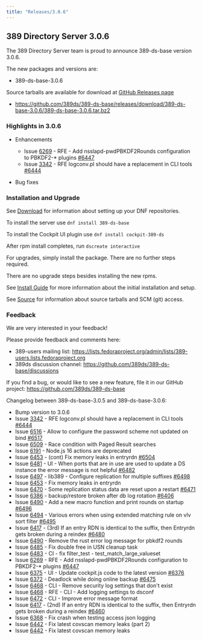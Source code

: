 ```yaml
---
title: "Releases/3.0.6"
---
```


389 Directory Server 3.0.6
--------------------------

The 389 Directory Server team is proud to announce 389-ds-base version 3.0.6.

The new packages and versions are:

- 389-ds-base-3.0.6

Source tarballs are available for download at [GitHub Releases page](https://github.com/389ds/389-ds-base/releases/tag/389-ds-base-3.0.6)

- <https://github.com/389ds/389-ds-base/releases/download/389-ds-base-3.0.6/389-ds-base-3.0.6.tar.bz2>

### Highlights in 3.0.6

- Enhancements
  - Issue [6269](https://github.com/389ds/389-ds-base/issues/6269) - RFE - Add nsslapd-pwdPBKDF2Rounds configuration to PBKDF2-* plugins [#6447](https://github.com/389ds/389-ds-base/pull/6447)
  - Issue [3342](https://github.com/389ds/389-ds-base/issues/3342) - RFE logconv.pl should have a replacement in CLI tools [#6444](https://github.com/389ds/389-ds-base/pull/6444)

- Bug fixes

### Installation and Upgrade

See [Download](https://www.port389.org/docs/389ds/download.html) for information about setting up your DNF repositories.

To install the server use `dnf install 389-ds-base`

To install the Cockpit UI plugin use `dnf install cockpit-389-ds`

After rpm install completes, run `dscreate interactive`

For upgrades, simply install the package. There are no further steps required.

There are no upgrade steps besides installing the new rpms.

See [Install Guide](https://www.port389.org/docs/389ds/howto/howto-install-389.html) for more information about the initial installation and setup.

See [Source](https://www.port389.org/docs/389ds/development/source.html) for information about source tarballs and SCM (git) access.

### Feedback

We are very interested in your feedback!

Please provide feedback and comments here:

- 389-users mailing list: <https://lists.fedoraproject.org/admin/lists/389-users.lists.fedoraproject.org>
- 389ds discussion channel: <https://github.com/389ds/389-ds-base/discussions>

If you find a bug, or would like to see a new feature, file it in our GitHub project: <https://github.com/389ds/389-ds-base>

Changelog between 389-ds-base-3.0.5 and 389-ds-base-3.0.6:

- Bump version to 3.0.6
- Issue [3342](https://github.com/389ds/389-ds-base/issues/3342) - RFE logconv.pl should have a replacement in CLI tools [#6444](https://github.com/389ds/389-ds-base/pull/6444)
- Issue [6516](https://github.com/389ds/389-ds-base/issues/6516) - Allow to configure the password scheme not updated on bind [#6517](https://github.com/389ds/389-ds-base/pull/6517)
- Issue [6509](https://github.com/389ds/389-ds-base/issues/6509) - Race condition with Paged Result searches
- Issue [6191](https://github.com/389ds/389-ds-base/issues/6191) - Node.js 16 actions are deprecated
- Issue [6453](https://github.com/389ds/389-ds-base/issues/6453) - (cont) Fix memory leaks in entryrdn [#6504](https://github.com/389ds/389-ds-base/pull/6504)
- Issue [6481](https://github.com/389ds/389-ds-base/issues/6481) - UI - When ports that are in use are used to update a DS instance the error message is not helpful [#6482](https://github.com/389ds/389-ds-base/pull/6482)
- Issue [6497](https://github.com/389ds/389-ds-base/issues/6497) - lib389 - Configure replication for multiple suffixes [#6498](https://github.com/389ds/389-ds-base/pull/6498)
- Issue [6453](https://github.com/389ds/389-ds-base/issues/6453) - Fix memory leaks in entryrdn
- Issue [6470](https://github.com/389ds/389-ds-base/issues/6470) - Some replication status data are reset upon a restart [#6471](https://github.com/389ds/389-ds-base/pull/6471)
- Issue [6386](https://github.com/389ds/389-ds-base/issues/6386) - backup/restore broken after db log rotation [#6406](https://github.com/389ds/389-ds-base/pull/6406)
- Issue [6490](https://github.com/389ds/389-ds-base/issues/6490) - Add a new macro function and print rounds on startup [#6496](https://github.com/389ds/389-ds-base/pull/6496)
- Issue [6494](https://github.com/389ds/389-ds-base/issues/6494) - Various errors when using extended matching rule on vlv sort filter [#6495](https://github.com/389ds/389-ds-base/pull/6495)
- Issue [6417](https://github.com/389ds/389-ds-base/issues/6417) - (3rd) If an entry RDN is identical to the suffix, then Entryrdn gets broken during a reindex [#6480](https://github.com/389ds/389-ds-base/pull/6480)
- Issue [6490](https://github.com/389ds/389-ds-base/issues/6490) - Remove the rust error log message for pbkdf2 rounds
- Issue [6485](https://github.com/389ds/389-ds-base/issues/6485) - Fix double free in USN cleanup task
- Issue [6483](https://github.com/389ds/389-ds-base/issues/6483) - CI - fix filter\_test - test\_match\_large\_valueset
- Issue [6269](https://github.com/389ds/389-ds-base/issues/6269) - RFE - Add nsslapd-pwdPBKDF2Rounds configuration to PBKDF2-* plugins [#6447](https://github.com/389ds/389-ds-base/pull/6447)
- Issue [6375](https://github.com/389ds/389-ds-base/issues/6375) - UI - Update cockpit.js code to the latest version [#6376](https://github.com/389ds/389-ds-base/pull/6376)
- Issue [6372](https://github.com/389ds/389-ds-base/issues/6372) - Deadlock while doing online backup [#6475](https://github.com/389ds/389-ds-base/pull/6475)
- Issue [6468](https://github.com/389ds/389-ds-base/issues/6468) - CLI - Remove security log settings that don't exist
- Issue [6468](https://github.com/389ds/389-ds-base/issues/6468) - RFE - CLI - Add logging settings to dsconf
- Issue [6472](https://github.com/389ds/389-ds-base/issues/6472) - CLI - Improve error message format
- Issue [6417](https://github.com/389ds/389-ds-base/issues/6417) - (2nd) If an entry RDN is identical to the suffix, then Entryrdn gets broken during a reindex [#6460](https://github.com/389ds/389-ds-base/pull/6460)
- Issue [6368](https://github.com/389ds/389-ds-base/issues/6368) - Fix crash when testing access json logging
- Issue [6442](https://github.com/389ds/389-ds-base/issues/6442) - Fix latest covscan memory leaks (part 2)
- Issue [6442](https://github.com/389ds/389-ds-base/issues/6442) - Fix latest covscan memory leaks
